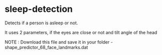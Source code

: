 # sleep-detection
Detects if a person is asleep or not.

It uses 2 parameters, if the eyes are close or not and tilt angle of the head

NOTE : Download this file and save it in your folder - shape_predictor_68_face_landmarks.dat 
